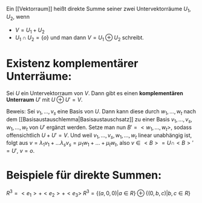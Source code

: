 Ein [[Vektorraum]] heißt direkte Summe seiner zwei Untervektorräume $U_1, U_2$, wenn
- $V = U_1 + U_2$
- $U_1 \cap U_2 = \{o\}$ 
und man dann $V = U_1 \oplus U_2$ schreibt.
# Existenz komplementärer Unterräume:
Sei $U$ ein Untervektorraum von $V$. Dann gibt es einen **komplementären Unterraum** $U'$ mit $U \oplus U' = V$. 

Beweis:
	Sei $v_1, ..., v_s$ eine Basis von $U$. Dann kann diese durch $w_1, ..., w_t$ nach dem [[Basisaustauschlemma|Basisaustauschsatz]] zu einer Basis $v_1, ..., v_s, w_1, ..., w_t$ von $U'$ ergänzt werden. Setze man nun $B' = <w_1, ..., w_t>$, sodass offensichtlich $U + U' = V$.
	Und weil $v_1, ..., v_s, w_1, ..., w_t$ linear unabhängig ist, folgt aus $v = \lambda_1 v_1 + ... \lambda_s v_s = \mu_1 w_1 + ... + \mu_t w_t$, also $v \in <B> = U \cap <B>' = U'$, $v = o$.

# Beispiele für direkte Summen:
$R^3 = <e_1> + <e_2> + <e_3>$
$R^3 = \{(a, 0, 0) |a \in R \} \oplus \{(0, b, c) | b,c \in R \}$ 
